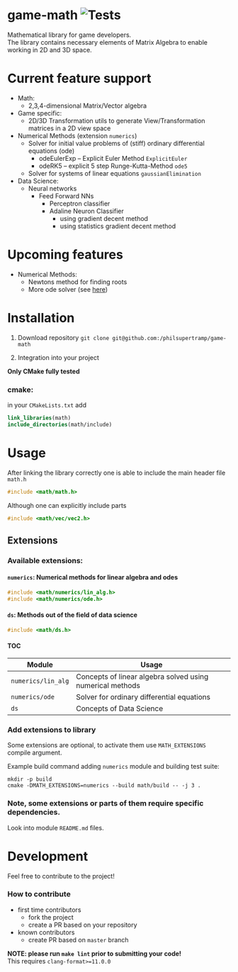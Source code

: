 # game-math ![Tests](https://github.com/philsupertramp/game-math/workflows/CMake/badge.svg?branch=master)

Mathematical library for game developers.  
The library contains necessary elements of Matrix Algebra to enable working in 2D and 3D space.

# Current feature support
- Math:
  - 2,3,4-dimensional Matrix/Vector algebra
- Game specific:
  - 2D/3D Transformation utils to generate View/Transformation matrices in a 2D view space
- Numerical Methods (extension `numerics`)
  - Solver for initial value problems of (stiff) ordinary differential equations (ode)
    - odeEulerExp – Explicit Euler Method `ExplicitEuler`
    - odeRK5      – explicit 5 step Runge-Kutta-Method `ode5`
  - Solver for systems of linear equations `gaussianElimination`
- Data Science:
  - Neural networks
    - Feed Forward NNs
      - Perceptron classifier
      - Adaline Neuron Classifier
        - using gradient decent method
        - using statistics gradient decent method
# Upcoming features
- Numerical Methods:
  - Newtons method for finding roots
  - More ode solver (see [here](http://www.netlib.org/ode/))

# Installation

1. Download repository
`git clone git@github.com:/philsupertramp/game-math`

2. Integration into your project

**Only CMake fully tested**
### cmake:
in your `CMakeLists.txt` add
```cmake
link_libraries(math)
include_directories(math/include)
```

# Usage

After linking the library correctly one is able to include
the main header file `math.h`
```c++
#include <math/math.h>
```
Although one can explicitly include parts
```c++
#include <math/vec/vec2.h>
```

## Extensions
### Available extensions:
#### `numerics`: Numerical methods for linear algebra and odes
```c++
#include <math/numerics/lin_alg.h>
#include <math/numerics/ode.h>
```
#### `ds`: Methods out of the field of data science
```c++
#include <math/ds.h>
```
#### TOC
Module | Usage |
--- | --- |
`numerics/lin_alg` | Concepts of linear algebra solved using numerical methods |
`numerics/ode` | Solver for ordinary differential equations |
`ds` | Concepts of Data Science |

### Add extensions to library
Some extensions are optional, to activate them use
`MATH_EXTENSIONS` compile argument.

Example build command adding `numerics` module and building test suite:
```
mkdir -p build
cmake -DMATH_EXTENSIONS=numerics --build math/build -- -j 3 .
```

### Note, some extensions or parts of them require specific dependencies.
Look into module `README.md` files.

# Development
Feel free to contribute to the project!

### How to contribute
- first time contributors
    - fork the project
    - create a PR based on your repository
- known contributors
    - create PR based on `master` branch

**NOTE: please run `make lint` prior to submitting your code!**  
This requires `clang-format>=11.0.0`
